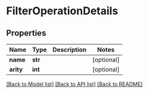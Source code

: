 # FilterOperationDetails

## Properties
Name | Type | Description | Notes
------------ | ------------- | ------------- | -------------
**name** | **str** |  | [optional] 
**arity** | **int** |  | [optional] 

[[Back to Model list]](../README.md#documentation-for-models) [[Back to API list]](../README.md#documentation-for-api-endpoints) [[Back to README]](../README.md)

